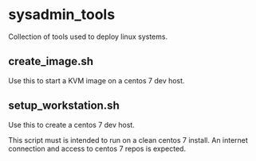 # sysadmin_tools
Collection of tools used to deploy linux systems.

## create_image.sh
Use this to start a KVM image on a centos 7 dev host.

## setup_workstation.sh
Use this to create a centos 7 dev host.

This script must is intended to run on a clean centos 7 install. An internet connection and access to centos 7 repos is expected.
